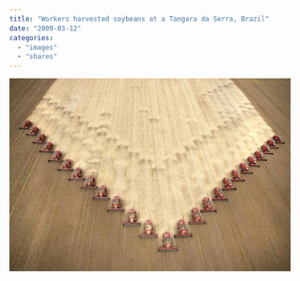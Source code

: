 ```yaml
---
title: "Workers harvested soybeans at a Tangara da Serra, Brazil"
date: "2009-03-12"
categories: 
  - "images"
  - "shares"
---
```


![](images/4wnP83SaFkz2c45c82axuymSo1_1280.jpg)
